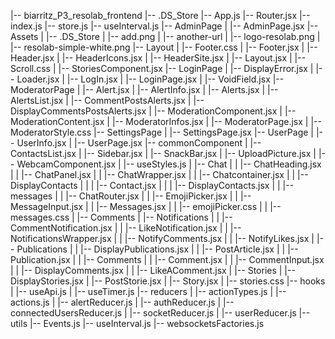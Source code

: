 |-- biarritz_P3_resolab_frontend
|-- .DS_Store
|-- App.js
|-- Router.jsx
|-- index.js
|-- store.js
|-- useInterval.js
|-- AdminPage
| |-- AdminPage.jsx
|-- Assets
| |-- .DS_Store
| |-- add.png
| |-- another-url
| |-- logo-resolab.png
| |-- resolab-simple-white.png
|-- Layout
| |-- Footer.css
| |-- Footer.jsx
| |-- Header.jsx
| |-- HeaderIcons.jsx
| |-- HeaderSite.jsx
| |-- Layout.jsx
| |-- Scroll.css
| |-- StoriesComponent.jsx
|-- LoginPage
| |-- DisplayError.jsx
| |-- Loader.jsx
| |-- LogIn.jsx
| |-- LoginPage.jsx
| |-- VoidField.jsx
|-- ModeratorPage
| |-- Alert.jsx
| |-- AlertInfo.jsx
| |-- Alerts.jsx
| |-- AlertsList.jsx
| |-- CommentPostsAlerts.jsx
| |-- DisplayCommentsPostsAlerts.jsx
| |-- ModerationComponent.jsx
| |-- ModerationContent.jsx
| |-- ModeratorInfos.jsx
| |-- ModeratorPage.jsx
| |-- ModeratorStyle.css
|-- SettingsPage
| |-- SettingsPage.jsx
|-- UserPage
| |-- UserInfo.jsx
| |-- UserPage.jsx
|-- commonComponent
| |-- ContactsList.jsx
| |-- Sidebar.jsx
| |-- SnackBar.jsx
| |-- UploadPicture.jsx
| |-- WebcamComponent.jsx
| |-- useStyles.js
| |-- Chat
| | |-- ChatHeading.jsx
| | |-- ChatPanel.jsx
| | |-- ChatWrapper.jsx
| | |-- Chatcontainer.jsx
| | |-- DisplayContacts
| | | |-- Contact.jsx
| | | |-- DisplayContacts.jsx
| | |-- messages
| | |-- ChatRouter.jsx
| | |-- EmojiPicker.jsx
| | |-- MessageInput.jsx
| | |-- Messages.jsx
| | |-- emojiPicker.css
| | |-- messages.css
| |-- Comments
| |-- Notifications
| | |-- CommentNotification.jsx
| | |-- LikeNotification.jsx
| | |-- NotificationsWrapper.jsx
| | |-- NotifyComments.jsx
| | |-- NotifyLikes.jsx
| |-- Publications
| | |-- DisplayPublications.jsx
| | |-- PostArticle.jsx
| | |-- Publication.jsx
| | |-- Comments
| | |-- Comment.jsx
| | |-- CommentInput.jsx
| | |-- DisplayComments.jsx
| | |-- LikeAComment.jsx
| |-- Stories
| |-- DisplayStories.jsx
| |-- PostStorie.jsx
| |-- Story.jsx
| |-- stories.css
|-- hooks
| |-- useApi.js
| |-- useTimer.js
|-- reducers
| |-- actionTypes.js
| |-- actions.js
| |-- alertReducer.js
| |-- authReducer.js
| |-- connectedUsersReducer.js
| |-- socketReducer.js
| |-- userReducer.js
|-- utils
|-- Events.js
|-- useInterval.js
|-- websocketsFactories.js

